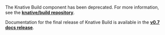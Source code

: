 
The Knative Build component has been deprecated. For more information,
see the [**knative/build repository**](https://github.com/knative/build/blob/master/README.md).

Documentation for the final release of Knative Build is available in the
[**v0.7 docs release**](../v0.7-docs/build/).
